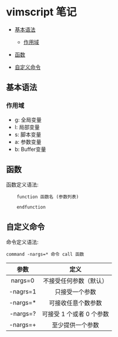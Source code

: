 # vimscript 笔记

* [基本语法](#viml_basic)
  * [作用域](#viml_basic_scope)

* [函数](#viml_func)
* [自定义命令](#viml_command)

## <span id="viml_basic">基本语法</span>

### <span id="viml_basic_scope">作用域</span>

- g: 全局变量
- l: 局部变量
- s: 脚本变量
- a: 参数变量
- b: Buffer变量


## <span id="viml_func">函数</span>

函数定义语法:
```vim
	function 函数名 (参数列表)	
	
	endfunction

```

## <span id="viml_command">自定义命令</span>

命令定义语法:
```vim
command -nargs=* 命令 call 函数
```
| 参数 | 定义 |
| :---: | :---: |
| nargs=0 | 不接受任何参数（默认）|
| -nagrs=1 | 只接受一个参数 |
| -nargs=*| 可接收任意个数参数 |
| -nargs=? | 可接受 1 个或者 0 个参数 |
| -nargs=+ | 至少提供一个参数 |


